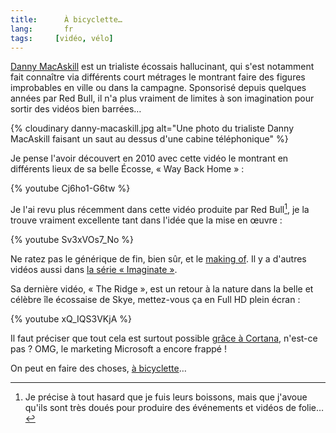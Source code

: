 ```yaml
---
title:      À bicyclette…
lang:       fr
tags:     [vidéo, vélo]
---
```


[Danny MacAskill](http://fr.wikipedia.org/wiki/Danny_MacAskill) est un trialiste écossais hallucinant, qui s'est notamment fait connaître via différents court métrages le montrant faire des figures improbables en ville ou dans la campagne. Sponsorisé depuis quelques années par Red Bull, il n'a plus vraiment de limites à son imagination pour sortir des vidéos bien barrées…

{% cloudinary danny-macaskill.jpg alt="Une photo du trialiste Danny MacAskill faisant un saut au dessus d'une cabine téléphonique" %}

Je pense l'avoir découvert en 2010 avec cette vidéo le montrant en différents lieux de sa belle Écosse, « Way Back Home » :

{% youtube Cj6ho1-G6tw %}

Je l'ai revu plus récemment dans cette vidéo produite par Red Bull[^1], je la trouve vraiment excellente tant dans l'idée que la mise en œuvre :

{% youtube Sv3xVOs7_No %}

Ne ratez pas le générique de fin, bien sûr, et le [making of](http://imaginate.redbull.com/behind-the-scenes). Il y a d'autres vidéos aussi dans [la série « Imaginate »](http://imaginate.redbull.com/).

Sa dernière vidéo, « The Ridge », est un retour à la nature dans la belle et célèbre île écossaise de Skye, mettez-vous ça en Full HD plein écran :

{% youtube xQ_IQS3VKjA %}

Il faut préciser que tout cela est surtout possible [grâce à Cortana](https://www.youtube.com/watch?v=WC1KwpRPm7s), n'est-ce pas ? OMG, le marketing Microsoft a encore frappé !

On peut en faire des choses, [à bicyclette](https://www.youtube.com/watch?v=WizGTZtjgvo)…


[^1]: Je précise à tout hasard que je fuis leurs boissons, mais que j'avoue qu'ils sont très doués pour produire des événements et vidéos de folie…




